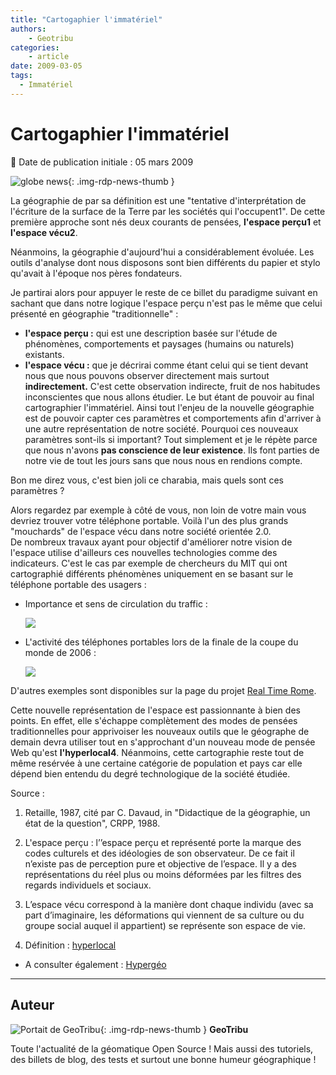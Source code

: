 ```yaml
---
title: "Cartogaphier l'immatériel"
authors:
    - Geotribu
categories:
    - article
date: 2009-03-05
tags:
  - Immatériel
---
```


# Cartogaphier l'immatériel

:calendar: Date de publication initiale : 05 mars 2009

![globe news](https://cdn.geotribu.fr/img/internal/icons-rdp-news/world.png){: .img-rdp-news-thumb }

La géographie de par sa définition est une "tentative d'interprétation de l'écriture de la surface de la Terre par les sociétés qui l'occupent1". De cette première approche sont nés deux courants de pensées, **l'espace perçu1** et **l'espace vécu2**.

Néanmoins, la géographie d'aujourd'hui a considérablement évoluée. Les outils d'analyse dont nous disposons sont bien différents du papier et stylo qu'avait à l'époque nos pères fondateurs.

Je partirai alors pour appuyer le reste de ce billet du paradigme suivant en sachant que dans notre logique l'espace perçu n'est pas le même que celui présenté en géographie "traditionnelle" :

* **l'espace perçu :** qui est une description basée sur l'étude de phénomènes, comportements et paysages (humains ou naturels) existants.
* **l'espace vécu :** que je décrirai comme étant celui qui se tient devant nous que nous pouvons observer directement mais surtout **indirectement.**
C'est cette observation indirecte, fruit de nos habitudes inconscientes que nous allons étudier. Le but étant de pouvoir au final cartographier l'immatériel. Ainsi tout l'enjeu de la nouvelle géographie est de pouvoir capter ces paramètres et comportements afin d'arriver à une autre représentation de notre société. Pourquoi ces nouveaux paramètres sont-ils si important? Tout simplement et je le répète parce que nous n'avons **pas conscience de leur existence**. Ils font parties de notre vie de tout les jours sans que nous nous en rendions compte.

Bon me direz vous, c'est bien joli ce charabia, mais quels sont ces paramètres ?  

Alors regardez par exemple à côté de vous, non loin de votre main vous devriez trouver votre téléphone portable. Voilà l'un des plus grands "mouchards" de l'espace vécu dans notre société orientée 2.0.  
De nombreux travaux ayant pour objectif d'améliorer notre vision de l'espace utilise d'ailleurs ces nouvelles technologies comme des indicateurs. C'est le cas par exemple de chercheurs du MIT qui ont cartographié différents phénomènes uniquement en se basant sur le téléphone portable des usagers :

* Importance et sens de circulation du traffic :

    ![](http://senseable.mit.edu/realtimerome/sketches/images/S3-00_large.jpg)

* L'activité des téléphones portables lors de la finale de la coupe du monde de 2006 :

    ![](http://senseable.mit.edu/realtimerome/sketches/images/s6-worldcup_large.jpg)

D'autres exemples sont disponibles sur la page du projet [Real Time Rome](http://senseable.mit.edu/realtimerome/sketches/index.html).

Cette nouvelle représentation de l'espace est passionnante à bien des points. En effet, elle s'échappe complètement des modes de pensées traditionnelles pour apprivoiser les nouveaux outils que le géographe de demain devra utiliser tout en s'approchant d'un nouveau mode de pensée Web qu'est **l'hyperlocal4**. Néanmoins, cette cartographie reste tout de même resérvée à une certaine catégorie de population et pays car elle dépend bien entendu du degré technologique de la société étudiée.

Source :

1. Retaille, 1987, cité par C. Davaud, in "Didactique de la géographie, un état de la question", CRPP, 1988.

2. L'espace perçu : l’’espace perçu et représenté porte la marque des codes culturels et des idéologies de son observateur. De ce fait il n’existe pas de perception pure et objective de l’espace. Il y a des représentations du réel plus ou moins déformées par les filtres des regards individuels et sociaux.

3. L’espace vécu correspond à la manière dont chaque individu (avec sa part d’imaginaire, les déformations qui viennent de sa culture ou du groupe social auquel il appartient) se représente son espace de vie.

4. Définition : [hyperlocal](http://media.baliz-geospatial.com/fr/blogue/hyperlocal-selon-le-magazine-wired)

* A consulter également : [Hypergéo](http://www.hypergeo.eu/spip.php?article365)

----

## Auteur

![Portait de GeoTribu](https://cdn.geotribu.fr/img/internal/charte/geotribu_logo_64x64.png){: .img-rdp-news-thumb }
**GeoTribu**

Toute l'actualité de la géomatique Open Source ! Mais aussi des tutoriels, des billets de blog, des tests et surtout une bonne humeur géographique !
